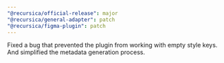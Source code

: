 ```yaml
---
"@recursica/official-release": major
"@recursica/general-adapter": patch
"@recursica/figma-plugin": patch
---
```


Fixed a bug that prevented the plugin from working with empty style keys. And simplified the metadata generation process.
